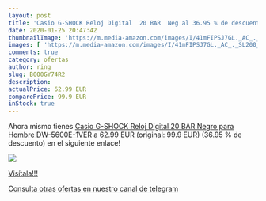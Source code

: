 ```yaml
---
layout: post
title: 'Casio G-SHOCK Reloj Digital  20 BAR  Neg al 36.95 % de descuento'
date: 2020-01-25 20:47:42
thumbnailImage: 'https://m.media-amazon.com/images/I/41mFIPSJ7GL._AC_._SL200_.jpg'
images: [ 'https://m.media-amazon.com/images/I/41mFIPSJ7GL._AC_._SL200_.jpg' ]
comments: true
category: ofertas
author: ring
slug: B000GY74R2
description:
actualPrice: 62.99 EUR
comparePrice: 99.9 EUR
inStock: true
---
```


Ahora mismo tienes [Casio G-SHOCK Reloj Digital  20 BAR  Negro  para Hombre  DW-5600E-1VER](https://www.amazon.com/dp/B000GY74R2/?tag=redken08-20) a 62.99 EUR (original: 99.9 EUR) (36.95 %  de descuento) en el siguiente enlace!

[![](https://m.media-amazon.com/images/I/41mFIPSJ7GL._AC_._SL200_.jpg)](https://www.amazon.com/dp/B000GY74R2/?tag=redken08-20)

[Visítala!!!](https://www.amazon.com/dp/B000GY74R2/?tag=redken08-20)

[Consulta otras ofertas en nuestro canal de telegram](https://t.me/s/ofertas25)
